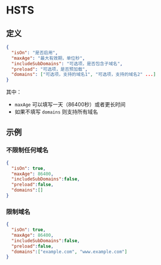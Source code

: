 # HSTS

## 定义
~~~json
{
  "isOn": "是否启用",
  "maxAge": "最大有效期，单位秒",
  "includeSubDomains": "可选项，是否包含子域名",
  "preload": "可选项，是否预加载",
  "domains": ["可选项，支持的域名1", "可选项，支持的域名2" ...]
}
~~~

其中：
* `maxAge` 可以填写一天（86400秒）或者更长时间
* 如果不填写 `domains` 则支持所有域名

## 示例
### 不限制任何域名
~~~json
{
  "isOn": true,
  "maxAge": 86400,
  "includeSubDomains":false, 
  "preload":false,
  "domains":[]
}
~~~

### 限制域名
~~~json
{
  "isOn": true,
  "maxAge": 86400,
  "includeSubDomains":false, 
  "preload":false,
  "domains":["example.com", "www.example.com"]
}
~~~